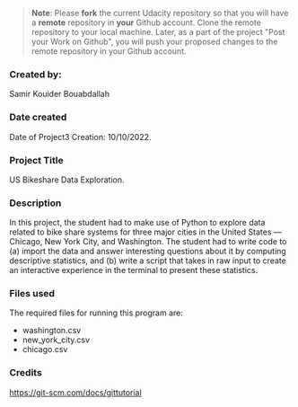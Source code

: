 >**Note**: Please **fork** the current Udacity repository so that you will have a **remote** repository in **your** Github account. Clone the remote repository to your local machine. Later, as a part of the project "Post your Work on Github", you will push your proposed changes to the remote repository in your Github account.

### Created by:

Samir Kouider Bouabdallah

### Date created

Date of  Project3 Creation: 10/10/2022.

### Project Title

US Bikeshare Data Exploration.

### Description

In this project, the student had to make use of Python to explore data related to bike share systems for three major cities in the United States — Chicago, New York City, and Washington. The student had to write code to (a) import the data and answer interesting questions about it by computing descriptive statistics, and (b) write a script that takes in raw input to create an interactive experience in the terminal to present these statistics.

### Files used

The required files for running this program are:

- washington.csv
- new_york_city.csv
- chicago.csv

### Credits

https://git-scm.com/docs/gittutorial

